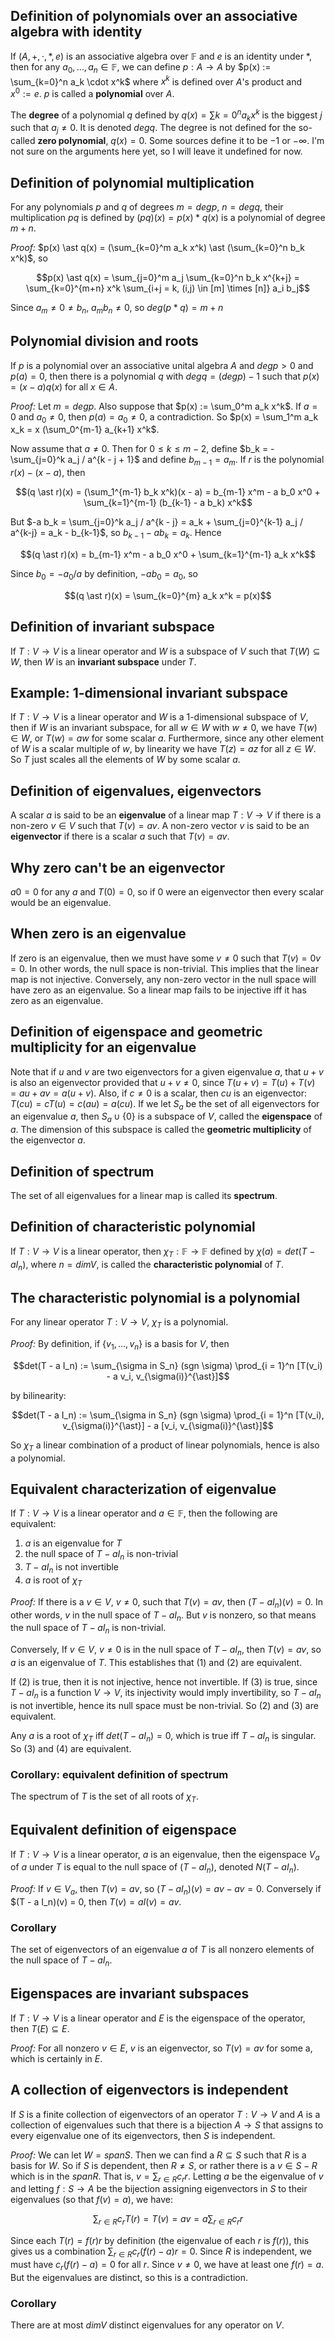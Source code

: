 ## Definition of polynomials over an associative algebra with identity
If $(A, +, \cdot, \ast, e)$ is an associative algebra over $\mathbb{F}$ and $e$ is an identity under $\ast$, then for any $a_0, \ldots, a_n \in \mathbb{F}$, we can define $p: A \to A$ by $p(x) := \sum_{k=0}^n a_k \cdot x^k$ where $x^k$ is defined over $A$'s product and $x^0 := e$. $p$ is called a **polynomial** over $A$.

The **degree** of a polynomial $q$ defined by $q(x) = \sum{k=0}^n a_k x^k$ is the biggest $j$ such that $a_j \neq 0$. It is denoted $deg q$. The degree is not defined for the so-called **zero polynomial**, $q(x) = 0$. Some sources define it to be $-1$ or $- \infty$. I'm not sure on the arguments here yet, so I will leave it undefined for now.


## Definition of polynomial multiplication
For any polynomials $p$ and $q$ of degrees $m = deg p$, $n = deg q$, their multiplication $pq$ is defined by $(pq)(x) = p(x) \ast q(x)$ is a polynomial of degree $m + n$.

*Proof:* $p(x) \ast q(x) = (\sum_{k=0}^m a_k x^k) \ast (\sum_{k=0}^n b_k x^k)$, so

$$p(x) \ast q(x) = \sum_{j=0}^m a_j \sum_{k=0}^n b_k x^{k+j} = \sum_{k=0}^{m+n} x^k \sum_{i+j = k, (i,j) \in [m] \times [n]} a_i b_j$$

Since $a_m \neq 0 \neq b_n$, $a_m b_n \neq 0$, so $deg(p \ast q) = m + n$


## Polynomial division and roots
If $p$ is a polynomial over an associative unital algebra $A$ and $deg p > 0$ and $p(a) = 0$, then there is a polynomial $q$ with $deg q = (deg p) - 1$ such that $p(x) = (x - a) q(x)$ for all $x \in A$.

*Proof:* Let $m = deg p$.  Also suppose that $p(x) := \sum_0^m a_k x^k$. If $a = 0$ and $a_0 \neq 0$, then $p(a) = a_0 \neq 0$, a contradiction. So $p(x) = \sum_1^m a_k x_k = x (\sum_0^{m-1} a_{k+1} x^k$.

Now assume that $a \neq 0$. Then for $0 \leq k \leq m-2$, define $b_k = - \sum_{j=0}^k a_j / a^{k - j + 1}$ and define $b_{m-1} = a_m$. If $r$ is the polynomial $r(x) - (x - a)$, then 

$$(q \ast r)(x) = (\sum_1^{m-1} b_k x^k)(x - a) = b_{m-1} x^m - a b_0 x^0 + \sum_{k=1}^{m-1} (b_{k-1} - a b_k) x^k$$

But $-a b_k = \sum_{j=0}^k a_j / a^{k - j} = a_k + \sum_{j=0}^{k-1} a_j / a^{k-j} = a_k - b_{k-1}$, so $b_{k-1} - a b_k = a_k$. Hence

$$(q \ast r)(x) = b_{m-1} x^m - a b_0 x^0 + \sum_{k=1}^{m-1} a_k x^k$$

Since $b_0 = - a_0 / a$ by definition, $-a b_0 = a_0$, so

$$(q \ast r)(x) = \sum_{k=0}^{m} a_k x^k = p(x)$$



## Definition of invariant subspace
If $T: V \to V$ is a linear operator and $W$ is a subspace of $V$ such that $T(W) \subseteq W$, then $W$ is an **invariant subspace** under $T$.

## Example: 1-dimensional invariant subspace
If $T: V \to V$ is a linear operator and $W$ is a 1-dimensional subspace of $V$, then if $W$ is an invariant subspace, for all $w \in W$ with $w \neq 0$, we have $T(w) \in W$, or $T(w) = aw$ for some scalar $a$. Furthermore, since any other element of $W$ is a scalar multiple of $w$, by linearity we have $T(z) = az$ for all $z \in W$. So $T$ just scales all the elements of $W$ by some scalar $a$.


## Definition of eigenvalues, eigenvectors
A scalar $a$ is said to be an **eigenvalue** of a linear map $T: V \to V$ if there is a non-zero $v \in V$ such that $T(v) = av$. A non-zero vector $v$ is said to be an **eigenvector** if there is a scalar $a$ such that $T(v) = av$.

## Why zero can't be an eigenvector
$a0 = 0$ for any $a$ and $T(0) = 0$, so if $0$ were an eigenvector then every scalar would be an eigenvalue.

## When zero is an eigenvalue
If zero is an eigenvalue, then we must have some $v \neq 0$ such that $T(v) = 0v = 0$. In other words, the null space is non-trivial. This implies that the linear map is not injective. Conversely, any non-zero vector in the null space will have zero as an eigenvalue. So a linear map fails to be injective iff it has zero as an eigenvalue.


## Definition of eigenspace and geometric multiplicity for an eigenvalue

Note that if $u$ and $v$ are two eigenvectors for a given eigenvalue $a$, that $u+v$ is also an eigenvector provided that $u+v \neq 0$, since $T(u+v) = T(u) + T(v) = au + av = a(u + v)$. Also, if $c \neq 0$ is a scalar, then $cu$ is an eigenvector: $T(cu) = c T(u) = c(au) = a(cu)$. If we let $S_a$ be the set of all eigenvectors for an eigenvalue $a$, then $S_a \cup \{0\}$ is a subspace of $V$, called the **eigenspace** of $a$. The dimension of this subspace is called the **geometric multiplicity** of the eigenvector $a$.


## Definition of spectrum
The set of all eigenvalues for a linear map is called its **spectrum**.


## Definition of characteristic polynomial
If $T: V \to V$ is a linear operator, then $\chi_T: \mathbb{F} \to \mathbb{F}$ defined by $\chi(a) = det(T - a I_n)$, where $n = dim V$, is called the **characteristic polynomial** of $T$.

## The characteristic polynomial is a polynomial
For any linear operator $T: V \to V$, $\chi_T$ is a polynomial.

*Proof:* By definition, if $\{v_1, \ldots, v_n\}$ is a basis for $V$, then

$$det(T - a I_n) := \sum_{\sigma in S_n} (sgn \sigma) \prod_{i = 1}^n [T(v_i) - a v_i, v_{\sigma(i)}^{\ast}]$$

by bilinearity:

$$det(T - a I_n) := \sum_{\sigma in S_n} (sgn \sigma) \prod_{i = 1}^n [T(v_i), v_{\sigma(i)}^{\ast}] - a [v_i, v_{\sigma(i)}^{\ast}]$$

So $\chi_T$ a linear combination of a product of linear polynomials, hence is also a polynomial.


## Equivalent characterization of eigenvalue
If $T: V \to V$ is a linear operator and $a \in \mathbb{F}$, then the following are equivalent:

 1. $a$ is an eigenvalue for $T$
 2. the null space of $T - a I_n$ is non-trivial
 3. $T - a I_n$ is not invertible
 4. $a$ is root of $\chi_T$

*Proof:* If there is a $v \in V$, $v \neq 0$, such that $T(v) = av$, then $(T - a I_n)(v) = 0$. In other words, $v$ in the null space of $T - a I_n$. But $v$ is nonzero, so that means the null space of $T - a I_n$ is non-trivial. 

Conversely, If $v \in V$, $v \neq 0$ is in the null space of $T - a I_n$, then $T(v) = av$, so $a$ is an eigenvalue of $T$. This establishes that (1) and (2) are equivalent. 

If (2) is true, then it is not injective, hence not invertible. If (3) is true, since $T - a I_n$ is a function $V \to V$, its injectivity would imply invertibility, so $T - a I_n$ is not invertible, hence its null space must be non-trivial. So (2) and (3) are equivalent.

Any $a$ is a root of $\chi_T$ iff $det(T - a I_n) = 0$, which is true iff $T - a I_n$ is singular. So (3) and (4) are equivalent.

### Corollary: equivalent definition of spectrum
The spectrum of $T$ is the set of all roots of $\chi_T$.


## Equivalent definition of eigenspace
If $T: V \to V$ is a linear operator, $a$ is an eigenvalue, then the eigenspace $V_a$ of $a$ under $T$ is equal to the null space of $(T - a I_n)$, denoted $N(T - a I_n)$.

*Proof:* If $v \in V_a$, then $T(v) = av$, so $(T - a I_n)(v) = av - av = 0$. Conversely if $(T - a I_n)(v) = 0, then $T(v) = aI(v) = av$.

### Corollary
The set of eigenvectors of an eigenvalue $a$ of $T$ is all nonzero elements of the null space of $T - a I_n$.


## Eigenspaces are invariant subspaces
If $T: V \to V$ is a linear operator and $E$ is the eigenspace of the operator, then $T(E) \subseteq E$.

*Proof:* For all nonzero $v \in E$, $v$ is an eigenvector, so $T(v) = av$ for some a, which is certainly in $E$.


## A collection of eigenvectors is independent
If $S$ is a finite collection of eigenvectors of an operator $T: V \to V$ and $A$ is a collection of eigenvalues such that there is a bijection $A \to S$ that assigns to every eigenvalue one of its eigenvectors, then $S$ is independent.

*Proof:* We can let $W = span S$. Then we can find a $R \subseteq S$ such that $R$ is a basis for $W$. So if $S$ is dependent, then $R \neq S$, or rather there is a $v \in S - R$ which is in the $span R$. That is, $v = \sum_{r \in R} c_r r$. Letting $a$ be the eigenvalue of $v$ and letting $f: S \to A$ be the bijection assigning eigenvectors in $S$ to their eigenvalues (so that $f(v) = a$), we have:

$$\sum_{r \in R} c_r T(r) = T(v) = av = a \sum_{r \in R} c_r r$$

Since each $T(r) = f(r) r$ by definition (the eigenvalue of each $r$ is $f(r)$), this gives us a combination $\sum_{r \in R} c_r (f(r) - a) r = 0$. Since $R$ is independent, we must have $c_r (f(r) - a) = 0$ for all $r$. Since $v \neq 0$, we have at least one $f(r) = a$. But the eigenvalues are distinct, so this is a contradiction.

### Corollary
There are at most $dim V$ distinct eigenvalues for any operator on $V$.
